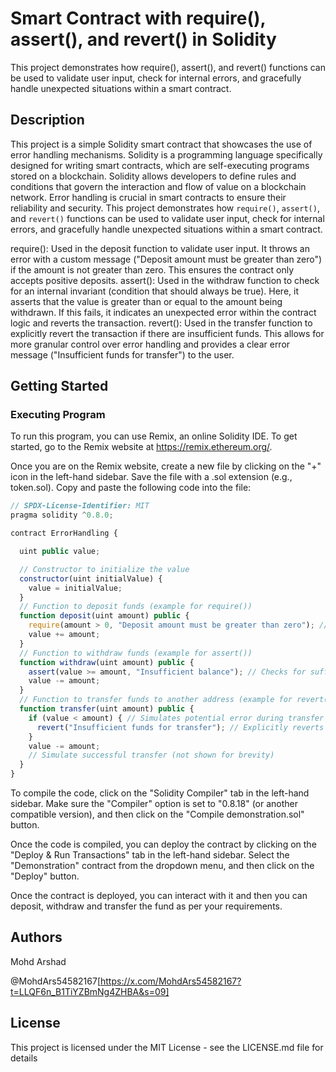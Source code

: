 # Smart Contract with require(), assert(), and revert() in Solidity

This project demonstrates how require(), assert(), and revert() functions can be used to validate user input, check for internal errors, and gracefully handle unexpected situations within a smart contract.

## Description 

This project is a simple Solidity smart contract that showcases the use of error handling mechanisms. Solidity is a programming language specifically designed for writing smart contracts, which are self-executing programs stored on a blockchain. 
Solidity allows developers to define rules and conditions that govern the interaction and flow of value on a blockchain network.  Error handling is crucial in smart contracts to ensure their reliability and security. This project demonstrates how `require()`, `assert()`, and `revert()` functions can be used to validate user input, check for internal errors, and gracefully handle unexpected situations within a smart contract.

require(): Used in the deposit function to validate user input. It throws an error with a custom message ("Deposit amount must be greater than zero") if the amount is not greater than zero. This ensures the contract only accepts positive deposits.
assert(): Used in the withdraw function to check for an internal invariant (condition that should always be true). Here, it asserts that the value is greater than or equal to the amount being withdrawn. If this fails, it indicates an unexpected error within the contract logic and reverts the transaction.
revert(): Used in the transfer function to explicitly revert the transaction if there are insufficient funds. This allows for more granular control over error handling and provides a clear error message ("Insufficient funds for transfer") to the user.

## Getting Started

### Executing Program

To run this program, you can use Remix, an online Solidity IDE. To get started, go to the Remix website at https://remix.ethereum.org/.

Once you are on the Remix website, create a new file by clicking on the "+" icon in the left-hand sidebar. Save the file with a .sol extension (e.g., token.sol). Copy and paste the following code into the file:

```javascript
// SPDX-License-Identifier: MIT
pragma solidity ^0.8.0;

contract ErrorHandling {

  uint public value;

  // Constructor to initialize the value
  constructor(uint initialValue) {
    value = initialValue;
  }
  // Function to deposit funds (example for require())
  function deposit(uint amount) public {
    require(amount > 0, "Deposit amount must be greater than zero"); // Validates positive deposit
    value += amount;
  }
  // Function to withdraw funds (example for assert())
  function withdraw(uint amount) public {
    assert(value >= amount, "Insufficient balance"); // Checks for sufficient balance (internal)
    value -= amount;
  }
  // Function to transfer funds to another address (example for revert())
  function transfer(uint amount) public {
    if (value < amount) { // Simulates potential error during transfer
      revert("Insufficient funds for transfer"); // Explicitly reverts with message
    }
    value -= amount;
    // Simulate successful transfer (not shown for brevity)
  }
}
```

To compile the code, click on the "Solidity Compiler" tab in the left-hand sidebar. Make sure the "Compiler" option is set to "0.8.18" (or another compatible version), and then click on the "Compile demonstration.sol" button.

Once the code is compiled, you can deploy the contract by clicking on the "Deploy & Run Transactions" tab in the left-hand sidebar. Select the "Demonstration" contract from the dropdown menu, and then click on the "Deploy" button.

Once the contract is deployed, you can interact with it and then you can deposit, withdraw and transfer the fund as per your requirements.

## Authors

Mohd Arshad

@MohdArs54582167[https://x.com/MohdArs54582167?t=LLQF6n_B1TiYZBmNg4ZHBA&s=09]

## License

This project is licensed under the MIT License - see the LICENSE.md file for details
